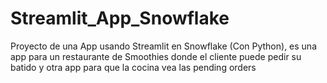 # Streamlit_App_Snowflake
Proyecto de una App usando Streamlit en Snowflake (Con Python), es una app para un restaurante de Smoothies donde el cliente puede pedir su batido y otra app para que la cocina vea las pending orders

